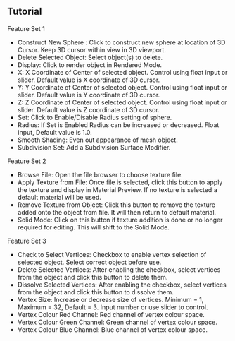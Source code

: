 
## Tutorial

Feature Set 1

-	Construct New Sphere : Click to construct new sphere at location of 3D Cursor. Keep 3D cursor within view in 3D viewport.
-	Delete Selected Object: Select object(s) to delete.
-	Display: Click to render object in Rendered Mode.
-	X: X Coordinate of Center of selected object. Control using float input or slider. Default value is X coordinate of 3D cursor.
-	Y: Y Coordinate of Center of selected object. Control using float input or slider. Default value is Y coordinate of 3D cursor.
-	Z: Z Coordinate of Center of selected object. Control using float input or slider. Default value is Z coordinate of 3D cursor.
-	Set: Click to Enable/Disable Radius setting of sphere.
-	Radius: If Set is Enabled Radius can be increased or decreased. Float input, Default value is 1.0.
-	Smooth Shading: Even out appearance of mesh object.
-	Subdivision Set: Add a Subdivision Surface Modifier.

Feature Set 2

-	Browse File: Open the file browser to choose texture file.
-	Apply Texture from File: Once file is selected, click this button to apply the texture and display in Material Preview. If no texture is selected a default material will be used.
-	Remove Texture from Object: Click this button to remove the texture added onto the object from file. It will then return to default material.
-	Solid Mode: Click on this button if texture addition is done or no longer required for editing. This will shift to the Solid Mode.

Feature Set 3

-	Check to Select Vertices: Checkbox to enable vertex selection of selected object. Select correct object before use.
-	Delete Selected Vertices: After enabling the checkbox, select vertices from the object and click this button to delete them.
-	Dissolve Selected Vertices: After enabling the checkbox, select vertices from the object and click this button to dissolve them.
-	Vertex Size: Increase or decrease size of vertices. Minimum = 1, Maximum = 32, Default = 3. Input number or use slider to control.
-	Vertex Colour Red Channel: Red channel of vertex colour space.
-	Vertex Colour Green Channel: Green channel of vertex colour space.
-	Vertex Colour Blue Channel: Blue channel of vertex colour space.


